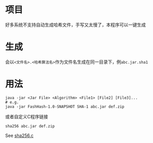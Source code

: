 # 项目
好多系统不支持自动生成哈希文件，手写又太慢了，本程序可以一键生成

# 生成
会以`<文件名>.<哈希算法名>`作为文件名生成在同一目录下，例`abc.jar.sha1`

# 用法
```shell
java -jar <Jar File> <Algorithm> <File1> [File2] [File3]...
# e.g.
java -jar FashHash-1.0-SNAPSHOT SHA-1 abc.jar def.zip
```
或者自定义C程序链接
```shell
sha256 abc.jar def.zip
```
See [sha256.c](https://github.com/flowerinsnowdh/FastHash/src/main/c/sha256.c)